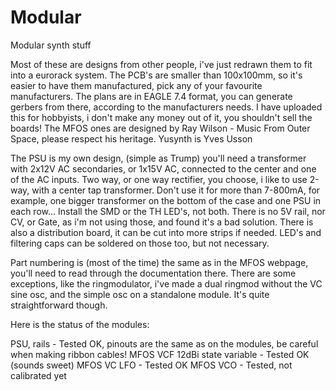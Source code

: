 # Modular
Modular synth stuff

Most of these are designs from other people, i've just redrawn them to fit into a eurorack system. The PCB's are smaller than 100x100mm, so it's easier to have them manufactured, pick any of your favourite manufacturers. The plans are in EAGLE 7.4 format, you can generate gerbers from there, according to the manufacturers needs. 
I have uploaded this for hobbyists, i don't make any money out of it, you shouldn't sell the boards! 
The MFOS ones are designed by Ray Wilson - Music From Outer Space, please respect his heritage. 
Yusynth is Yves Usson

The PSU is my own design, (simple as Trump) you'll need a transformer with 2x12V AC secondaries, or 1x15V AC, connected to the center and one of the AC inputs. Two way, or one way rectifier, you choose, i like to use 2-way, with a center tap transformer. 
Don't use it for more than 7-800mA, for example, one bigger transformer on the bottom of the case and one PSU in each row... Install the SMD or the TH LED's, not both. There is no 5V rail, nor CV, or Gate, as i'm not using those, and found it's a bad solution. 
There is also a distribution board, it can be cut into more strips if needed. LED's and filtering caps can be soldered on those too, but not necessary. 

Part numbering is (most of the time) the same as in the MFOS webpage, you'll need to read through the documentation there. 
There are some exceptions, like the ringmodulator, i've made a dual ringmod without the VC sine osc, and the simple osc on a standalone module. It's quite straightforward though. 

Here is the status of the modules: 

PSU, rails - Tested OK, pinouts are the same as on the modules, be careful when making ribbon cables! 
MFOS VCF 12dBi state variable - Tested OK (sounds sweet) 
MFOS VC LFO - Tested OK 
MFOS VCO - Tested, not calibrated yet
